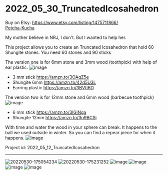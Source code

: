# 2022_05_30_TruncatedIcosahedron

Buy on Etsy: https://www.etsy.com/listing/1475711866/  
[Petcha-Kucha](https://docs.google.com/presentation/d/1wX9Jt-0skCOV0O0-jGFgeg1E4smhQ-xfmCm2N-Sw6Jc/edit?usp=sharing)  

My mother believe in NRJ, I don't.
But I wanted to help her.

This project allows you to create an Truncated Icosahedron that hold 60 Shungite stones.
You need 60 stones and 90 sticks

The version one is for 6mm stone and 3mm wood (toothpick) with help of ear plastic.
![image](https://github.com/EloiStree3D/2022_05_12_TruncatedIcosahedron/assets/106495897/ab4ccbb4-6419-4834-b824-96198f9f5c57)

- 3 mm stick https://amzn.to/3OAqZ5e
- Shungite 6mm https://amzn.to/42d5U3L
- Earring plastic https://amzn.to/3BVtt6D

The version two is for 12mm stone and 6mm wood (barbecue toothpick)
![image](https://github.com/EloiStree3D/2022_05_12_TruncatedIcosahedron/assets/106495897/0aad62b8-a320-46df-8c4e-a3ed20465614)
- 6 mm stick https://amzn.to/3IGiNga
- Shungite 12mm https://amzn.to/3q9BCSj


With time and water the wood in your sphere can break. It happens to the ball we used outside in winter.
So you can find a repear piece for when it happens. 
![image](https://github.com/EloiStree3D/2022_05_12_TruncatedIcosahedron/assets/106495897/ce604489-14d7-46cb-b9cd-b39868001c73)



Project id: 2022_05_12_TruncatedIcosahedron


--------------

![20220530-175054234](https://user-images.githubusercontent.com/106495897/171051635-28f35284-8716-4637-9099-3b0c7094f731.png)
![20220530-175231252](https://user-images.githubusercontent.com/106495897/171051640-a18e6b6c-7057-4048-8077-69fcd0004123.png)
![image](https://user-images.githubusercontent.com/106495897/171486192-dadb9d33-8c7a-40f8-8e77-050eed594be6.png)
![image](https://user-images.githubusercontent.com/106495897/171486231-c70e53a9-c8a2-44b7-9401-fc1b62b79b64.png)
![image](https://user-images.githubusercontent.com/106495897/171486303-fcaf9e23-dbf3-4de1-adea-42eeac15a487.png)
![image](https://github.com/EloiStree3D/2022_05_12_TruncatedIcosahedron/assets/106495897/d9e613fe-15c5-48e4-89fc-962927e5c7a0)

